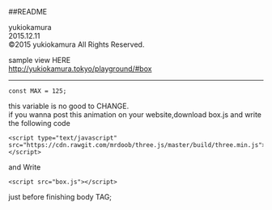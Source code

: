 ##README
  
yukiokamura  
2015.12.11  
©2015 yukiokamura All Rights Reserved.   


sample view HERE  
http://yukiokamura.tokyo/playground/#box

---

```
const MAX = 125;
```

this variable is no good to CHANGE.  
if you wanna post this animation on your website,download box.js and write the following code 


```
<script type="text/javascript" src="https://cdn.rawgit.com/mrdoob/three.js/master/build/three.min.js"></script>
```

and Write 

```
<script src="box.js"></script>
```

just before finishing body TAG; 